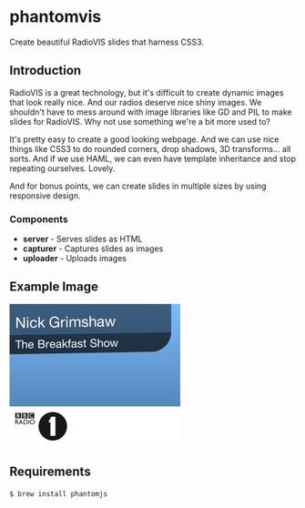 # phantomvis

Create beautiful RadioVIS slides that harness CSS3.

## Introduction

RadioVIS is a great technology, but it's difficult to create dynamic images
that look really nice. And our radios deserve nice shiny images. We shouldn't
have to mess around with image libraries like GD and PIL to make slides for
RadioVIS. Why not use something we're a bit more used to?

It's pretty easy to create a good looking webpage. And we can use nice things
like CSS3 to do rounded corners, drop shadows, 3D transforms... all sorts.
And if we use HAML, we can even have template inheritance and stop repeating
ourselves. Lovely.

And for bonus points, we can create slides in multiple sizes by using
responsive design.

### Components

* **server** - Serves slides as HTML
* **capturer** - Captures slides as images
* **uploader** - Uploads images

## Example Image

![Example image](https://github.com/samstarling/phantomvis/blob/master/examples/home-300.png)

## Requirements

    $ brew install phantomjs
